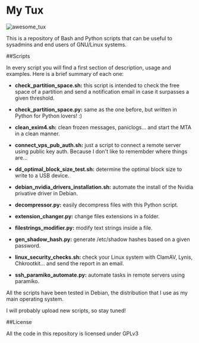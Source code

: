 My Tux
============

![awesome_tux](https://cloud.githubusercontent.com/assets/12804701/18446357/45c3db38-7922-11e6-8eca-20be41a28d98.png)

This is a repository of Bash and Python scripts that can be useful to sysadmins and end users of GNU/Linux systems.

##Scripts

In every script you will find a first section of description, usage and examples. Here is a brief summary of each one:

* **check_partition_space.sh:** this script is intended to check the free space of a partition and send a notification email in case it surpasses a given threshold.

* **check_partition_space.py:** same as the one before, but written in Python for Python lovers! :)

* **clean_exim4.sh:** clean frozen messages, paniclogs... and start the MTA in a clean manner.

* **connect_vps_pub_auth.sh:** just a script to connect a remote server using public key auth. Because I don't like to remembder where things are...

* **dd_optimal_block_size_test.sh:** determine the optimal block size to write to a USB device.

* **debian_nvidia_drivers_installation.sh:** automate the install of the Nvidia privative driver in Debian.

* **decompressor.py:** easily decompress files with this Python script.

* **extension_changer.py:** change files extensions in a folder.

* **filestrings_modifier.py:** modify text strings inside a file.

* **gen_shadow_hash.py:** generate /etc/shadow hashes based on a given password.

* **linux_security_checks.sh:** check your Linux system with ClamAV, Lynis, Chkrootkit... and send the report in an email.

* **ssh_paramiko_automate.py:** automate tasks in remote servers using paramiko.

All the scripts have been tested in Debian, the distribution that I use as my main operating system.

I will probably upload new scripts, so stay tuned! 

##License

All the code in this repository is licensed under GPLv3
